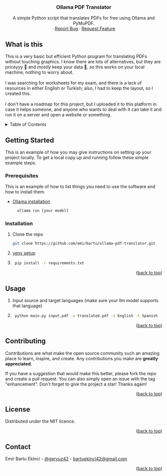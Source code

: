 <!-- Improved compatibility of back to top link: See: https://github.com/othneildrew/Best-README-Template/pull/73 -->
<a id="readme-top"></a>
<!--
*** Thanks for checking out the Best-README-Template. If you have a suggestion
*** that would make this better, please fork the repo and create a pull request
*** or simply open an issue with the tag "enhancement".
*** Don't forget to give the project a star!
*** Thanks again! Now go create something AMAZING! :D
-->


<!-- PROJECT SHIELDS -->
<!--
*** I'm using markdown "reference style" links for readability.
*** Reference links are enclosed in brackets [ ] instead of parentheses ( ).
*** See the bottom of this document for the declaration of the reference variables
*** for contributors-url, forks-url, etc. This is an optional, concise syntax you may use.
*** https://www.markdownguide.org/basic-syntax/#reference-style-links
-->
<!-- PROJECT LOGO -->
<br />
<div align="center">
  <a href="https://github.com/emirbartu/ollama-pdf-translator">
  </a>

<h3 align="center">Ollama PDF Translator</h3>

  <p align="center">
    A simple Python script that translates PDFs for free using Ollama and PyMuPDF.
    <br />
    &middot;
    <a href="https://github.com/emirbartu/ollama-pdf-translator/issues/new?labels=bug&template=bug-report---.md">Report Bug</a>
    &middot;
    <a href="https://github.com/emirbartu/ollama-pdf-translator/issues/new?labels=enhancement&template=feature-request---.md">Request Feature</a>
  </p>
</div>

<!-- ROADMAP -->
## What is this

This is a very basic but efficient Python program for translating PDFs without touching graphics. I know there are lots of alternatives, but they are priceyyy 🤑 and _mostly_ keep your data 🤗, so this works on your local machine; nothing to worry about. 
<br><br> 
I was searching for worksheets for my exam, and there is a lack of resources in either English or Turkish; also, I had to keep the layout, so I created this. 
<br><br> 
I don't have a roadmap for this project, but I uploaded it to this platform in case it helps someone, and anyone who wants to deal with it can take it and run it on a server and open a website or something.

<!-- - [ ] Feature 1
- [ ] Feature 2
- [ ] Feature 3
    - [ ] Nested Feature
See the [open issues](https://github.com/emirbartu/ollama-pdf-translator/issues) for a full list of proposed features (and known issues). -->



<!-- TABLE OF CONTENTS -->
<details>
  <summary>Table of Contents</summary>
  <ol>
    <!-- <li><a href="#built-with">Built With</a></li> -->
    <li>
      <a href="#getting-started">Getting Started</a>
      <ul>
        <li><a href="#prerequisites">Prerequisites</a></li>
        <li><a href="#installation">Installation</a></li>
      </ul>
    </li>
    <li><a href="#usage">Usage</a></li>
    <li><a href="#roadmap">Roadmap</a></li>
    <li><a href="#contributing">Contributing</a></li>
    <li><a href="#license">License</a></li>
    <li><a href="#contact">Contact</a></li>
    <!-- <li><a href="#acknowledgments">Acknowledgments</a></li> -->
  </ol>
</details>

<!-- ### Built With

* [![Next][Next.js]][Next-url]
* [![React][React.js]][React-url]
* [![Vue][Vue.js]][Vue-url]
* [![Angular][Angular.io]][Angular-url]
* [![Svelte][Svelte.dev]][Svelte-url]
* [![Laravel][Laravel.com]][Laravel-url]
* [![Bootstrap][Bootstrap.com]][Bootstrap-url]
* [![JQuery][JQuery.com]][JQuery-url]
 -->

<!-- GETTING STARTED -->
## Getting Started

This is an example of how you may give instructions on setting up your project locally.
To get a local copy up and running follow these simple example steps.

### Prerequisites

This is an example of how to list things you need to use the software and how to install them.
* [Ollama installation](https://ollama.com/) 
  ```sh
    ollama run [your model]
  ```

### Installation

1. Clone the repo
   ```sh
   git clone https://github.com/emirbartu/ollama-pdf-translator.git
   ```
2.  [venv setup](https://freecodecamp.org/news/how-to-setup-virtual-environments-in-python/) 

3. ```sh
    pip install -r requirements.txt
    ```

<p align="right">(<a href="#readme-top">back to top</a>)</p>



<!-- USAGE EXAMPLES -->
## Usage

1. Input source and target languages (make sure your llm model supports that language)

2. ```sh
    python main.py input.pdf -o translated.pdf -s English -t Spanish
    ```
<p align="right">(<a href="#readme-top">back to top</a>)</p>


<!-- CONTRIBUTING -->
## Contributing

Contributions are what make the open source community such an amazing place to learn, inspire, and create. Any contributions you make are **greatly appreciated**.

If you have a suggestion that would make this better, please fork the repo and create a pull request. You can also simply open an issue with the tag "enhancement".
Don't forget to give the project a star! Thanks again!

<p align="right">(<a href="#readme-top">back to top</a>)</p>
<!-- 
### Top contributors:

<a href="https://github.com/emirbartu/ollama-pdf-translator/graphs/contributors">
  <img src="https://contrib.rocks/image?repo=github_username/repo_name" alt="contrib.rocks image" />
</a>

 -->

<!-- LICENSE -->
## License

Distributed under the MIT licence.

<p align="right">(<a href="#readme-top">back to top</a>)</p>


<!-- CONTACT -->
## Contact

Emir Bartu Ekinci - [@geryuz42](https://twitter.com/geryuz42) - bartuekinci42@gmail.com
<!-- 
Project Link: [https://github.com/emirbartu/ollama-pdf-translator](https://github.com/emirbartu/ollama-pdf-translator) -->

<p align="right">(<a href="#readme-top">back to top</a>)</p>



<!-- ACKNOWLEDGMENTS
## Acknowledgments

* []()
* []()
* []()

<p align="right">(<a href="#readme-top">back to top</a>)</p> -->



<!-- MARKDOWN LINKS & IMAGES -->
<!-- https://www.markdownguide.org/basic-syntax/#reference-style-links -->
[contributors-shield]: https://img.shields.io/github/contributors/github_username/repo_name.svg?style=for-the-badge
[contributors-url]: https://github.com/emirbartu/ollama-pdf-translator/graphs/contributors
[forks-shield]: https://img.shields.io/github/forks/github_username/repo_name.svg?style=for-the-badge
[forks-url]: https://github.com/emirbartu/ollama-pdf-translator/network/members
[stars-shield]: https://img.shields.io/github/stars/github_username/repo_name.svg?style=for-the-badge
[stars-url]: https://github.com/emirbartu/ollama-pdf-translator/stargazers
[issues-shield]: https://img.shields.io/github/issues/github_username/repo_name.svg?style=for-the-badge
[issues-url]: https://github.com/emirbartu/ollama-pdf-translator/issues
[license-shield]: https://img.shields.io/github/license/github_username/repo_name.svg?style=for-the-badge
[license-url]: https://github.com/emirbartu/ollama-pdf-translator/blob/master/LICENSE.txt
[linkedin-shield]: https://img.shields.io/badge/-LinkedIn-black.svg?style=for-the-badge&logo=linkedin&colorB=555
[linkedin-url]: https://linkedin.com/in/bartuekinci
[product-screenshot]: images/screenshot.png
[Next.js]: https://img.shields.io/badge/next.js-000000?style=for-the-badge&logo=nextdotjs&logoColor=white
[Next-url]: https://nextjs.org/
[React.js]: https://img.shields.io/badge/React-20232A?style=for-the-badge&logo=react&logoColor=61DAFB
[React-url]: https://reactjs.org/
[Vue.js]: https://img.shields.io/badge/Vue.js-35495E?style=for-the-badge&logo=vuedotjs&logoColor=4FC08D
[Vue-url]: https://vuejs.org/
[Angular.io]: https://img.shields.io/badge/Angular-DD0031?style=for-the-badge&logo=angular&logoColor=white
[Angular-url]: https://angular.io/
[Svelte.dev]: https://img.shields.io/badge/Svelte-4A4A55?style=for-the-badge&logo=svelte&logoColor=FF3E00
[Svelte-url]: https://svelte.dev/
[Laravel.com]: https://img.shields.io/badge/Laravel-FF2D20?style=for-the-badge&logo=laravel&logoColor=white
[Laravel-url]: https://laravel.com
[Bootstrap.com]: https://img.shields.io/badge/Bootstrap-563D7C?style=for-the-badge&logo=bootstrap&logoColor=white
[Bootstrap-url]: https://getbootstrap.com
[JQuery.com]: https://img.shields.io/badge/jQuery-0769AD?style=for-the-badge&logo=jquery&logoColor=white
[JQuery-url]: https://jquery.com 
